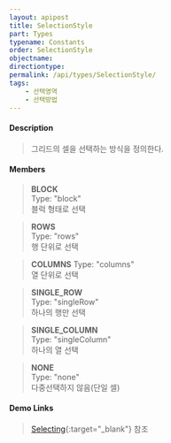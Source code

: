 ```yaml
---
layout: apipost
title: SelectionStyle
part: Types
typename: Constants
order: SelectionStyle
objectname: 
directiontype: 
permalink: /api/types/SelectionStyle/
tags:
    - 선택영역
    - 선택방법
---
```



#### Description

> 그리드의 셀을 선택하는 방식을 정의한다.

#### Members

> **BLOCK**  
> Type: "block"    
> 블럭 형태로 선택            

> **ROWS**    
> Type: "rows"   
> 행 단위로 선택              

> **COLUMNS** 
> Type: "columns"    
> 열 단위로 선택              

> **SINGLE_ROW**    
> Type: "singleRow"   
> 하나의 행만 선택              

> **SINGLE_COLUMN**     
> Type: "singleColumn"  
> 하나의 열 선택              

> **NONE**    
> Type: "none"   
> 다중선택하지 않음(단일 셀)  

#### Demo Links

> [Selecting](http://demo.realgrid.com/Demo/Selecting){:target="_blank"} 참조